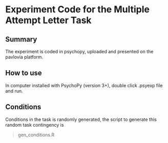 # Experiment Code for the Multiple Attempt Letter Task

## Summary 
The experiment is coded in psychopy, uploaded and presented on the pavlovia platform.

## How to use
In computer installed with PsychoPy (version 3+), double click .psyexp file and run. 

## Conditions
Conditions in the task is randomly generated, the script to generate this random task contingency is 
> gen_conditions.R
